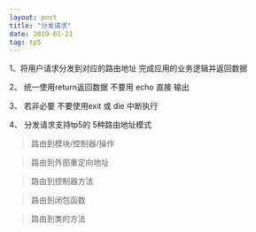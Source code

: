 ```yaml
---
layout: post
title: "分发请求"
date: 2019-01-21
tag: tp5
---
```


1、将用户请求分发到对应的路由地址 完成应用的业务逻辑并返回数据

2、 统一使用return返回数据 不要用 echo 直接 输出

3、 若非必要 不要使用exit 或 die 中断执行

4、 分发请求支持tp5的 5种路由地址模式

> 路由到模块/控制器/操作

> 路由到外部重定向地址

> 路由到控制器方法

> 路由到闭包函数

> 路由到类的方法
